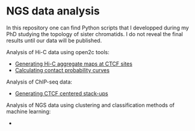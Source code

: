# NGS data analysis

In this repository one can find Python scripts that I developped during my PhD studying the topology of sister chromatids. I do not reveal the final results until our data will be published. 

Analysis of Hi-C data using open2c tools: 

- [Generating Hi-C aggregate maps at CTCF sites](https://github.com/sonkoles29/NGS_data_analysis/blob/main/HiC_aggregate_maps_CTCF.ipynb)
- [Calculating contact probability curves](https://github.com/sonkoles29/NGS_data_analysis/blob/main/Normalized_scaling_plots.ipynb)

Analysis of ChIP-seq data: 

- [Generating CTCF centered stack-ups](https://github.com/sonkoles29/NGS_data_analysis/blob/main/Generate_stacks_around_CTCF.ipynb)

Analysis of NGS data using clustering and classification methods of machine learning:

- 
